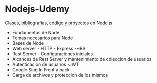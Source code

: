 # Nodejs-Udemy

Clases, bibliografías, código y proyectos en Node js

- Fundamentos de Node
- Temas necesarios para Node
- Bases de Node
- Web server - HTTP - Express -HBS
- Rest Server - Configuraciones iniciales
- Alcances de Rest Server y mantenimiento de coleccion de usuarios
- Autenticacion de usuarios -JWT
- Google Sing In Front y back
- Carga de archivos y proteccion de los mismos 
